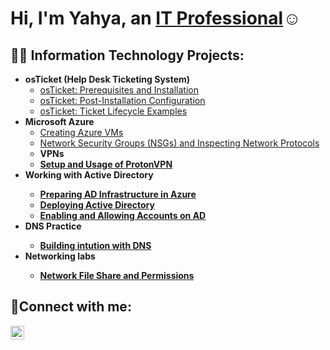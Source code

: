 <h1>Hi, I'm Yahya, an <a href="https://linkedin.com/in/yahyachadid">IT Professional</a>☺</h1>

<h2>👨‍💻 Information Technology Projects:</h2>

- <b>osTicket (Help Desk Ticketing System)</b>
  - [osTicket: Prerequisites and Installation](https://github.com/Yahya-spec/osticket-prereqs)
  - [osTicket: Post-Installation Configuration](https://github.com/Yahya-spec/post-install-config)
  - [osTicket: Ticket Lifecycle Examples](https://github.com/Yahya-spec/ticket-lifecycle)
- <b>Microsoft Azure</b>
  - [Creating Azure VMs](https://github.com/Yahya-spec/configure-ad)
  - [Network Security Groups (NSGs) and Inspecting Network Protocols](https://github.com/Yahya-spec/azure-network-protocols)
  - <b>VPNs<b>
   - [Setup and Usage of ProtonVPN](https://github.com/Yahya-spec/Lab-4-VPN-Setup-and-Usage-ProtonVPN-)
- <b>Working with Active Directory<b>
  - [Preparing AD Infrastructure in Azure](https://github.com/Yahya-spec/Lab-5.1-Preparing-AD-Infrastructure-in-Azure)
  - [Deploying Active Directory](https://github.com/Yahya-spec/Lab-5.2-Deploying-Active-Directory)
  - [Enabling and Allowing Accounts on AD](https://github.com/Yahya-spec/Lab-5.3-Enabling-and-Unlocking-Accounts)
- <b>DNS Practice<b>
  - [Building intution with DNS](https://github.com/Yahya-spec/Lab-6-Building-intuition-for-DNS)
- <b>Networking labs<b>
  - [Network File Share and Permissions](https://github.com/Yahya-spec/Lab-7-Network-File-Shares-and-Permissions)

<h2>🤳Connect with me:</h2>

[<img align="left" alt="Josh | LinkedIn" width="22px" src="https://cdn.jsdelivr.net/npm/simple-icons@v3/icons/linkedin.svg" />][linkedin]

[twitter]: https://twitter.com/Yahya
[instagram]: https://www.instagram.com/Yahya
[linkedin]: https://linkedin.com/in/yahyachadid
